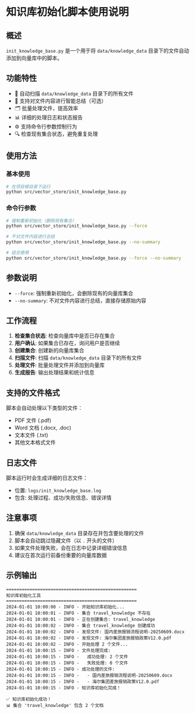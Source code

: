 # 知识库初始化脚本使用说明

## 概述

`init_knowledge_base.py` 是一个用于将 `data/knowledge_data` 目录下的文件自动添加到向量库中的脚本。

## 功能特性

- 🔄 自动扫描 `data/knowledge_data` 目录下的所有文件
- 📝 支持对文件内容进行智能总结（可选）
- 🗂️ 批量处理文件，提高效率
- 📊 详细的处理日志和状态报告
- ⚙️ 支持命令行参数控制行为
- 🔍 检查现有集合状态，避免重复处理

## 使用方法

### 基本使用

```bash
# 在项目根目录下运行
python src/vector_store/init_knowledge_base.py
```

### 命令行参数

```bash
# 强制重新初始化（删除现有集合）
python src/vector_store/init_knowledge_base.py --force

# 不对文件内容进行总结
python src/vector_store/init_knowledge_base.py --no-summary

# 组合使用
python src/vector_store/init_knowledge_base.py --force --no-summary
```

## 参数说明

- `--force`: 强制重新初始化，会删除现有的向量库集合
- `--no-summary`: 不对文件内容进行总结，直接存储原始内容

## 工作流程

1. **检查集合状态**: 检查向量库中是否已存在集合
2. **用户确认**: 如果集合已存在，询问用户是否继续
3. **创建集合**: 创建新的向量库集合
4. **扫描文件**: 扫描 `data/knowledge_data` 目录下的所有文件
5. **处理文件**: 批量处理文件并添加到向量库
6. **生成报告**: 输出处理结果和统计信息

## 支持的文件格式

脚本会自动处理以下类型的文件：
- PDF 文件 (.pdf)
- Word 文档 (.docx, .doc)
- 文本文件 (.txt)
- 其他文本格式文件

## 日志文件

脚本运行时会生成详细的日志文件：
- 位置: `logs/init_knowledge_base.log`
- 包含: 处理过程、成功/失败信息、错误详情

## 注意事项

1. 确保 `data/knowledge_data` 目录存在并包含要处理的文件
2. 脚本会自动跳过隐藏文件（以 `.` 开头的文件）
3. 如果文件处理失败，会在日志中记录详细错误信息
4. 建议在首次运行前备份重要的向量库数据

## 示例输出

```
==================================================
知识库初始化工具
==================================================
2024-01-01 10:00:00 - INFO - 开始知识库初始化...
2024-01-01 10:00:01 - INFO - 集合 travel_knowledge 不存在
2024-01-01 10:00:01 - INFO - 正在创建集合: travel_knowledge
2024-01-01 10:00:02 - INFO - 集合 travel_knowledge 创建成功
2024-01-01 10:00:02 - INFO - 发现文件: 国内差旅报销流程说明-20250609.docx
2024-01-01 10:00:02 - INFO - 发现文件: 海尔集团差旅报销政策V12.0.pdf
2024-01-01 10:00:02 - INFO - 开始处理 2 个文件...
2024-01-01 10:00:15 - INFO - 文件处理完成:
2024-01-01 10:00:15 - INFO -   成功处理: 2 个文件
2024-01-01 10:00:15 - INFO -   失败处理: 0 个文件
2024-01-01 10:00:15 - INFO - 成功处理的文件:
2024-01-01 10:00:15 - INFO -   - 国内差旅报销流程说明-20250609.docx
2024-01-01 10:00:15 - INFO -   - 海尔集团差旅报销政策V12.0.pdf
2024-01-01 10:00:15 - INFO - 知识库初始化完成！

✅ 知识库初始化成功！
📊 集合 'travel_knowledge' 包含 2 个文档
``` 